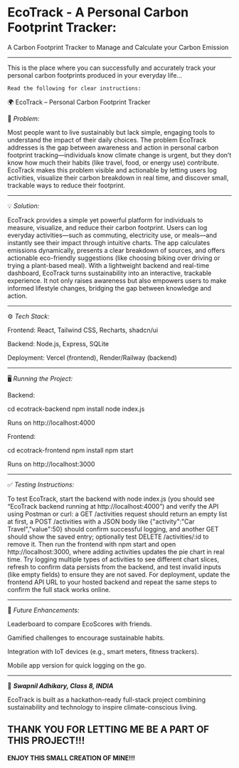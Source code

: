 # EcoTrack - A Personal Carbon Footprint Tracker:
A Carbon Footprint Tracker to Manage and Calculate your Carbon Emission

-----------------------------------

This is the place where you can successfully and accurately track your personal carbon footprints produced in your everyday life...

	Read the following for clear instructions:

🌍 EcoTrack – Personal Carbon Footprint Tracker

🚩 *Problem:*

Most people want to live sustainably but lack simple, engaging tools to understand the impact of their daily choices. The problem EcoTrack addresses is the gap between awareness and action in personal carbon footprint tracking—individuals know climate change is urgent, but they don’t know how much their habits (like travel, food, or energy use) contribute. EcoTrack makes this problem visible and actionable by letting users log activities, visualize their carbon breakdown in real time, and discover small, trackable ways to reduce their footprint.


---

💡 *Solution:*

EcoTrack provides a simple yet powerful platform for individuals to measure, visualize, and reduce their carbon footprint. Users can log everyday activities—such as commuting, electricity use, or meals—and instantly see their impact through intuitive charts. The app calculates emissions dynamically, presents a clear breakdown of sources, and offers actionable eco-friendly suggestions (like choosing biking over driving or trying a plant-based meal). With a lightweight backend and real-time dashboard, EcoTrack turns sustainability into an interactive, trackable experience. It not only raises awareness but also empowers users to make informed lifestyle changes, bridging the gap between knowledge and action.


---

⚙️ *Tech Stack:*

Frontend: React, Tailwind CSS, Recharts, shadcn/ui

Backend: Node.js, Express, SQLite

Deployment: Vercel (frontend), Render/Railway (backend)



---

🖥️ *Running the Project:*

Backend:

cd ecotrack-backend
npm install
node index.js

Runs on http://localhost:4000

Frontend:

cd ecotrack-frontend
npm install
npm start

Runs on http://localhost:3000


---

✅ *Testing Instructions:*

To test EcoTrack, start the backend with node index.js (you should see “EcoTrack backend running at http://localhost:4000”) and verify the API using Postman or curl: a GET /activities request should return an empty list at first, a POST /activities with a JSON body like {"activity":"Car Travel","value":50} should confirm successful logging, and another GET should show the saved entry; optionally test DELETE /activities/:id to remove it. Then run the frontend with npm start and open http://localhost:3000, where adding activities updates the pie chart in real time. Try logging multiple types of activities to see different chart slices, refresh to confirm data persists from the backend, and test invalid inputs (like empty fields) to ensure they are not saved. For deployment, update the frontend API URL to your hosted backend and repeat the same steps to confirm the full stack works online.


---

🚀 *Future Enhancements:*

Leaderboard to compare EcoScores with friends.

Gamified challenges to encourage sustainable habits.

Integration with IoT devices (e.g., smart meters, fitness trackers).

Mobile app version for quick logging on the go.



---

👥 _**Swapnil Adhikary, Class 8, INDIA**_

EcoTrack is built as a hackathon-ready full-stack project combining sustainability and technology to inspire climate-conscious living.



THANK YOU FOR LETTING ME BE A PART OF THIS PROJECT!!! 
-----------------------------------

**ENJOY THIS SMALL CREATION OF MINE!!!**
